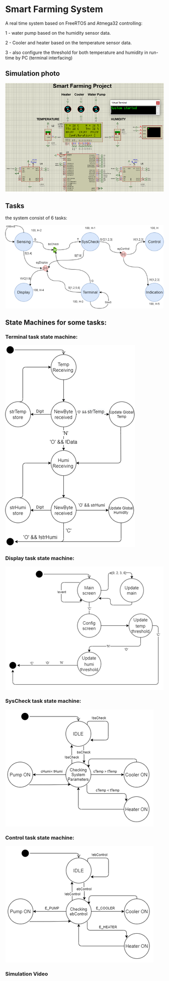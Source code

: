 #   Smart Farming System

A real time system based on FreeRTOS and Atmega32 controlling:

1 - water pump based on the humidity sensor data.

2 - Cooler and heater based on the temperature sensor data.

3 - also configure the threshold for both temperature and humidity in run-time by PC (terminal interfacing)

## Simulation photo
![Tasksdiagram](./img/Simulation.png)

## Tasks 

the system consist of 6 tasks:

![Tasksdiagram](./img/Tasksdiagram.png)

## State Machines for some tasks:

### Terminal task state machine:

![Tasksdiagram](./img/terminalStateMachine.png)


### Display task state machine:

![Tasksdiagram](./img/displayStateMachine.png)


### SysCheck task state machine:

![Tasksdiagram](./img/syscheckStateMachine.png)


### Control task state machine:

![Tasksdiagram](./img/controlStateMachine.png)


### Simulation Video
